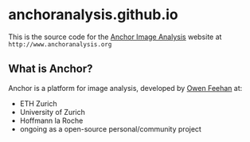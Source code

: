 # anchoranalysis.github.io

This is the source code for the [Anchor Image Analysis](http://www.anchoranalysis.org) website at `http://www.anchoranalysis.org`

## What is Anchor?

Anchor is a platform for image analysis, developed by [Owen Feehan](http://www.owenfeehan.com) at:

* ETH Zurich
* University of Zurich
* Hoffmann la Roche
* ongoing as a open-source personal/community project

